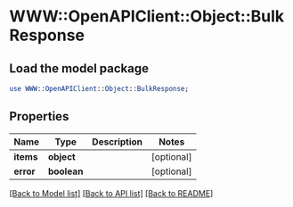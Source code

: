# WWW::OpenAPIClient::Object::BulkResponse

## Load the model package
```perl
use WWW::OpenAPIClient::Object::BulkResponse;
```

## Properties
Name | Type | Description | Notes
------------ | ------------- | ------------- | -------------
**items** | **object** |  | [optional] 
**error** | **boolean** |  | [optional] 

[[Back to Model list]](../README.md#documentation-for-models) [[Back to API list]](../README.md#documentation-for-api-endpoints) [[Back to README]](../README.md)


